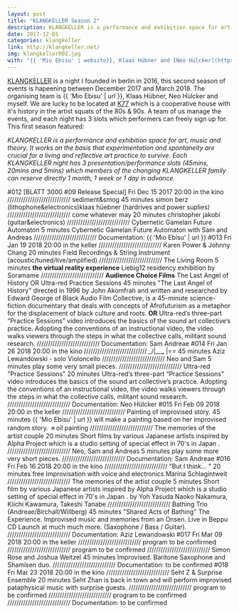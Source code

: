 ```yaml
---
layout: post
title: "KLANGKELLER Season 2"
description: KLANGKELLER is a performance and exhibition space for art, music and theory.
date: 2017-12-01
categories: klangkeller
link: http://klangkeller.net/
img: klangkeller002.jpg
with: "{{ 'Mio Ebisu' | website}}, Klaas Hübner and [Neo Hülcker](https://www.neelehuelcker.de/)"
---
```


[KLANGKELLER](http://klangkeller.net) is a night I founded in berlin in 2016, this second season of events is hapeening between December 2017 and March 2018. The organising team is {{ 'Mio Ebisu' | url }}, Klaas Hübner, Neo Hülcker and myself. We are lucky to be located at [K77](http://www.k77.org/) which is a cooperative house with it's history in the artist squats of the 80s & 90s. A team of us manage the events, and each night has 3 slots which performers can freely sign up for. 
This first season featured: 

*KLANGKELLER is a performance and exhibition space for art, music and theory. It works on the basis that experimentation and spontaneity are crucial for a living and reflective art practice to survive. Each KLANGKELLER night has 3 presentation/performance slots (45mins, 20mins and 5mins) which members of the changing KLANGKELLER family can reserve directly 1 month, 1 week or 1 day in advance.*

#012 [BLATT 3000 #09 Release Special]
Fri Dec 15 2017
20:00 in the kino
////////////////////////////
sediment&smog
45 minutes
simon berz (lithophone&electronics)klaas hüebner (hardrives and power suplies)
////////////////////////////
come whatever may
20 minutes
christopher jakobi (guitar&electronics)
////////////////////////////
Cybernetic Gamelan Future Automaton
5 minutes
Cybernetic Gamelan Future Automaton with Sam and Andreas
////////////////////////////
Documentation: {{ 'Mio Ebisu' | url }}
#013
Fri Jan 19 2018
20:00 in the keller
////////////////////////////
Karen Power & Johnny Chang
20 minutes
Field Recordings & String Instrument (acoustic/tuned/live/amplified)
////////////////////////////
The Living Room
5 minutes
**the virtual reality experience** Liebig12 residency exhibition by Soramame
////////////////////////////
**Audience Choice Films** The Last Angel of History OR Ultra-red Practice Sessions
45 minutes
"The Last Angel of History" directed in 1996 by John Akomfrah and written and researched by Edward George of Black Audio Film Collective, is a 45-minute science-fiction documentary that deals with concepts of Afrofuturism as a metaphor for the displacement of black culture and roots. **OR** Ultra-red’s three-part “Practice Sessions” video introduces the basics of the sound art collective’s practice. Adopting the conventions of an instructional video, the video walks viewers through the steps in what the collective calls, militant sound research.
////////////////////////////
Documentation: Sam Andreae
#014
Fri Jan 26 2018
20:00 in the kino
////////////////////////////
\_/|___ |==
45 minutes
Aziz Lewandowski - solo Violoncello
////////////////////////////
Neo and Sam
5 minutes
play some very small pieces.
////////////////////////////
Ultra-red "Practice Sessions"
20 minutes
Ultra-red’s three-part “Practice Sessions” video introduces the basics of the sound art collective’s practice. Adopting the conventions of an instructional video, the video walks viewers through the steps in what the collective calls, militant sound research.
////////////////////////////
Documentation: Neo Hülcker
#015
Fri Feb 09 2018
20:00 in the keller
////////////////////////////
Painting of improvised story.
45 minutes
{{ 'Mio Ebisu' | url }} will make a painting based on her improvised random story. ＊oil painting
////////////////////////////
The memories of the artist couple
20 minutes
Short films by various Japanese artists inspired by Alpha Project which is a studio setting of special effect in 70's in Japan .
////////////////////////////
Neo, Sam and Andreas
5 minutes
play some more very short pieces.
////////////////////////////
Documentation: Sam Andreae
#016
Fri Feb 16 2018
20:00 in the kino
////////////////////////////
"But I think... "
20 minutes
free Improvisation with voice and electronics Marina Schlagintweit
////////////////////////////
The memories of the artist couple
5 minutes
Short film by various Japanese artists inspired by Alpha Project which is a studio setting of special effect in 70's in Japan . by Yoh Yasuda Naoko Nakamura, Kiichi Kawamura, Takeshi Tanabe
////////////////////////////
Bathing Trio (Andreae/Birchall/Willberg)
45 minutes
"Shared Acts of Bathing" The Experience. Improvised music and memories from an Onsen. Live in Beppu CD Launch at much much more. (Saxophone / Bass / Guitar).
////////////////////////////
Documentation: Aziz Lewandowski
#017
Fri Mar 09 2018
20:00 in the keller
////////////////////////////
program to be confirmed
////////////////////////////
program to be confirmed
////////////////////////////
Simon Rose and Joshua Weitzel
45 minutes
Improvised. Baritone Saxophone and Shamisen duo.
////////////////////////////
Documentation: to be confirmed
#018
Fri Mar 23 2018
20:00 in the kino
////////////////////////////
Seht Z & Surprise Ensemble
20 minutes
Seht Zhan is back in town and will perform improvised pataphysical music with surprise guests.
////////////////////////////
program to be confirmed
////////////////////////////
program to be confirmed
////////////////////////////
Documentation: to be confirmed 

